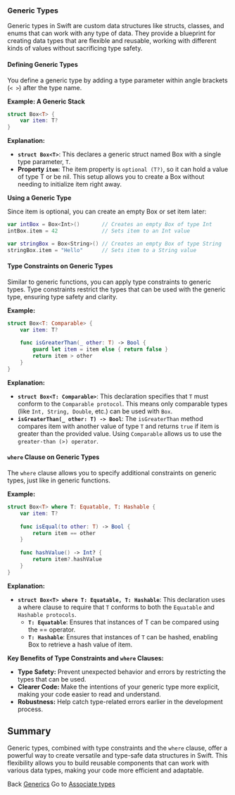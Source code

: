 ### Generic Types

Generic types in Swift are custom data structures like structs, classes, and enums that can work with any type of data. They provide a blueprint for creating data types that are flexible and reusable, working with different kinds of values without sacrificing type safety.

#### Defining Generic Types

You define a generic type by adding a type parameter within angle brackets (`< >`) after the type name.

**Example: A Generic Stack**

```swift
struct Box<T> {
    var item: T?
}
```

**Explanation:**
* **``struct Box<T>``**: This declares a generic struct named Box with a single type parameter, `T`.
* **Property ``item``**: The item property is `optional (T?)`, so it can hold a value of type T or be nil. This setup allows you to create a Box without needing to initialize item right away.

**Using a Generic Type**

Since item is optional, you can create an empty Box or set item later:

```swift
var intBox = Box<Int>()       // Creates an empty Box of type Int
intBox.item = 42              // Sets item to an Int value

var stringBox = Box<String>() // Creates an empty Box of type String
stringBox.item = "Hello"      // Sets item to a String value

```

#### Type Constraints on Generic Types

Similar to generic functions, you can apply type constraints to generic types. Type constraints restrict the types that can be used with the generic type, ensuring type safety and clarity.

**Example:**

```swift
struct Box<T: Comparable> {
    var item: T?
    
    func isGreaterThan(_ other: T) -> Bool {
        guard let item = item else { return false }
        return item > other
    }
}
```

**Explanation:**

* **``struct Box<T: Comparable>``**: This declaration specifies that `T` must conform to the `Comparable protocol`. This means only comparable types (like `Int, String, Double`, etc.) can be used with `Box`.
* **``isGreaterThan(_ other: T) -> Bool``**: The `isGreaterThan` method compares item with another value of type `T` and returns `true` if item is greater than the provided value. Using `Comparable` allows us to use the `greater-than (>) operator`.

#### `where` Clause on Generic Types

The `where` clause allows you to specify additional constraints on generic types, just like in generic functions. 

**Example:**

```swift
struct Box<T> where T: Equatable, T: Hashable {
    var item: T?
    
    func isEqual(to other: T) -> Bool {
        return item == other
    }
    
    func hashValue() -> Int? {
        return item?.hashValue
    }
}
```

**Explanation:**

* **``struct Box<T> where T: Equatable, T: Hashable``**: This declaration uses a where clause to require that `T` conforms to both the `Equatable` and `Hashable protocols`.
  * **``T: Equatable``**: Ensures that instances of T can be compared using the == operator.
  * **``T: Hashable``**: Ensures that instances of `T` can be hashed, enabling Box to retrieve a hash value of item.

**Key Benefits of Type Constraints and `where` Clauses:**

* **Type Safety:** Prevent unexpected behavior and errors by restricting the types that can be used.
* **Clearer Code:**  Make the intentions of your generic type more explicit, making your code easier to read and understand.
* **Robustness:** Help catch type-related errors earlier in the development process.

## Summary
Generic types, combined with type constraints and the `where` clause, offer a powerful way to create versatile and type-safe data structures in Swift. This flexibility allows you to build reusable components that can work with various data types, making your code more efficient and adaptable. 


Back [Generics](../README.md)
Go to [Associate types]()